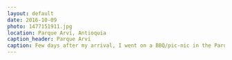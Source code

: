 ```yaml
---
layout: default
date: 2016-10-09
photo: 1477151911.jpg
location: Parque Arví, Antioquia
caption_header: Parque Arví
caption: Few days after my arrival, I went on a BBQ/pic-nic in the Parque Arví. It is a national park around Medellin. The vegetation is very dense and it is possible to find small water stream like that one.
---
```

